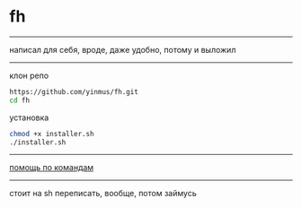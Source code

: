 # fh
___
написал для себя, вроде, даже удобно, потому и выложил
___
клон репо 

```bash
https://github.com/yinmus/fh.git
cd fh
```

установка

```bash
chmod +x installer.sh
./installer.sh
```


___
[помощь по командам](help)
___

стоит на sh переписать, вообще, потом займусь
